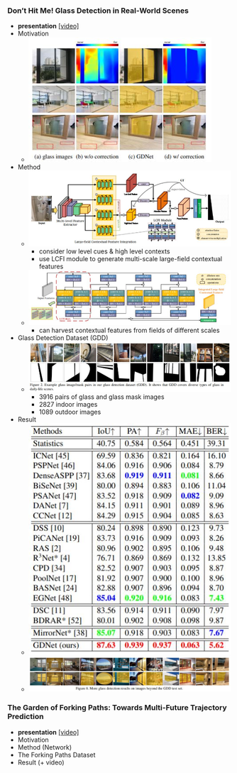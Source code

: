 ### Don’t Hit Me! Glass Detection in Real-World Scenes
- **presentation** [[video]](http://cvpr20.com/event/dont-hit-me-glass-detection-in-real-world-scenes2nd-time/)
- Motivation
    - ![motive](./img/Don't_Hit_Me_motive.PNG)
- Method
    - ![netword](./img/Don't_Hit_Me_Netword.PNG)
        - consider low level cues & high level contexts
        - use LCFI module to generate multi-scale large-field contextual features
    - ![module](./img/Don't_Hit_Me_LCFI_module.PNG)
        - can harvest contextual features from fields of different scales
- Glass Detection Dataset (GDD)
    - ![dataset](./img/Don't_Hit_Me_Dataset.PNG)
        - 3916 pairs of glass and glass mask images
        - 2827 indoor images
        - 1089 outdoor images
- Result
    - ![result](./img/Don't_Hit_Me_result.PNG)
    - ![result_image](./img/Don't_Hit_Me_result_image.PNG)

### The Garden of Forking Paths: Towards Multi-Future Trajectory Prediction
- **presentation** [[video]](http://cvpr20.com/event/the-garden-of-forking-paths-towards-multi-future-trajectory-prediction/)
- Motivation
- Method (Network)
- The Forking Paths Dataset
- Result (+ video)


